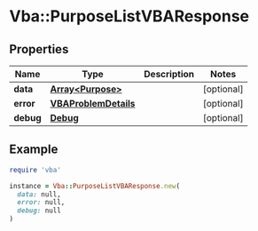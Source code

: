 # Vba::PurposeListVBAResponse

## Properties

| Name | Type | Description | Notes |
| ---- | ---- | ----------- | ----- |
| **data** | [**Array&lt;Purpose&gt;**](Purpose.md) |  | [optional] |
| **error** | [**VBAProblemDetails**](VBAProblemDetails.md) |  | [optional] |
| **debug** | [**Debug**](Debug.md) |  | [optional] |

## Example

```ruby
require 'vba'

instance = Vba::PurposeListVBAResponse.new(
  data: null,
  error: null,
  debug: null
)
```

